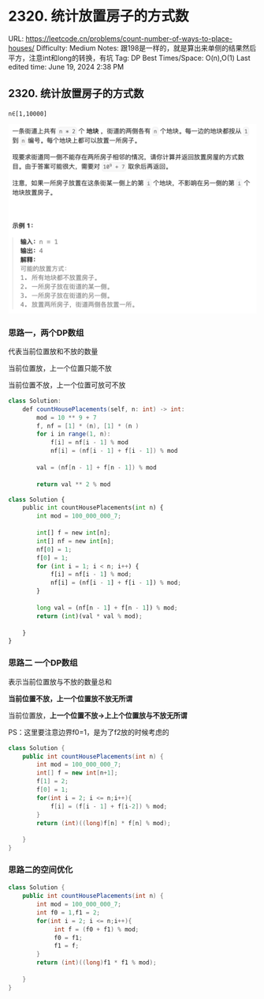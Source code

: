 # 2320. 统计放置房子的方式数

URL: https://leetcode.cn/problems/count-number-of-ways-to-place-houses/
Difficulty: Medium
Notes: 跟198是一样的，就是算出来单侧的结果然后平方，注意int和long的转换，有坑
Tag: DP
Best Times/Space: O(n),O(1)
Last edited time: June 19, 2024 2:38 PM

## 2320. 统计放置房子的方式数

`n∈[1,10000]`

![Untitled](2320%20%E7%BB%9F%E8%AE%A1%E6%94%BE%E7%BD%AE%E6%88%BF%E5%AD%90%E7%9A%84%E6%96%B9%E5%BC%8F%E6%95%B0/Untitled.png)

### 思路一，两个DP数组

代表当前位置放和不放的数量

当前位置放，上一个位置只能不放

当前位置不放，上一个位置可放可不放

```java
class Solution:
    def countHousePlacements(self, n: int) -> int:
        mod = 10 ** 9 + 7
        f, nf = [1] * (n), [1] * (n )
        for i in range(1, n):
            f[i] = nf[i - 1] % mod
            nf[i] = (nf[i - 1] + f[i - 1]) % mod

        val = (nf[n - 1] + f[n - 1]) % mod

        return val ** 2 % mod
```

```python
class Solution {
    public int countHousePlacements(int n) {
        int mod = 100_000_000_7;

        int[] f = new int[n];
        int[] nf = new int[n];
        nf[0] = 1;
        f[0] = 1;
        for (int i = 1; i < n; i++) {
            f[i] = nf[i - 1] % mod;
            nf[i] = (nf[i - 1] + f[i - 1]) % mod;
        }

        long val = (nf[n - 1] + f[n - 1]) % mod;
        return (int)(val * val % mod);

    }
}
```

### 思路二 一个DP数组

表示当前位置放与不放的数量总和

**当前位置不放，上一个位置放不放无所谓**

当前位置放，**上一个位置不放→上上个位置放与不放无所谓**

PS：这里要注意边界f0=1，是为了f2放的时候考虑的

```java
class Solution {
    public int countHousePlacements(int n) {
        int mod = 100_000_000_7;
        int[] f = new int[n+1];
        f[1] = 2;
        f[0] = 1; 
        for(int i = 2; i <= n;i++){
            f[i] = (f[i - 1] + f[i-2]) % mod;        
        }
        return (int)((long)f[n] * f[n] % mod);

    }
}
```

### 思路二的空间优化

```java
class Solution {
    public int countHousePlacements(int n) {
        int mod = 100_000_000_7;
        int f0 = 1,f1 = 2;
        for(int i = 2; i <= n;i++){
             int f = (f0 + f1) % mod;        
             f0 = f1;
             f1 = f;
        }
        return (int)((long)f1 * f1 % mod);

    }
}
```